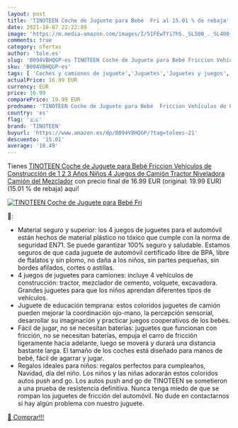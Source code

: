 ```yaml
---
layout: post
title: 'TINOTEEN Coche de Juguete para Bebé  Fri al 15.01 % de rebaja'
date: 2021-10-07 22:22:09
image: 'https://m.media-amazon.com/images/I/51FEwTYi7hS._SL500_._SL400_.jpg'
comments: true
category: ofertas
author: 'tole.es'
slug: 'B094VBHQGP-es TINOTEEN Coche de Juguete para Bebé Friccion Vehículos de...'
sku: 'B094VBHQGP-es'
tags: [ 'Coches y camiones de juguete','Juguetes','Juguetes y juegos','Vehículos de construcción de juguete para niños','Vehículos de juguete para niños','bebé','tinoteen', ]
actualPrice: 16.99 EUR
currency: EUR
price: 16.99
comparePrice: 19.99 EUR
prodname: 'TINOTEEN Coche de Juguete para Bebé  Friccion Vehículos de Construcción de 1 2 3 Años Niños 4 Juegos de Camión Tractor Niveladora  Camión del Mezclador'
country: 'es'
flag: '🇪🇸'
brand: 'TINOTEEN'
buyurl: 'https://www.amazon.es/dp/B094VBHQGP/?tag=tolees-21'
descuento: '15.01'
average: '18.49'
---
```


Tienes [TINOTEEN Coche de Juguete para Bebé  Friccion Vehículos de Construcción de 1 2 3 Años Niños 4 Juegos de Camión Tractor Niveladora  Camión del Mezclador](https://www.amazon.es/dp/B094VBHQGP/?tag=tolees-21) con precio final de  16.99 EUR (original: 19.99 EUR) (15.01 %  de rebaja) aqui!

[![TINOTEEN Coche de Juguete para Bebé  Fri](https://m.media-amazon.com/images/I/51FEwTYi7hS._SL500_._SL400_.jpg)](https://www.amazon.es/dp/B094VBHQGP/?tag=tolees-21)

🔎:

- Material seguro y superior: los 4 juegos de juguetes para el automóvil están hechos de material plástico no tóxico que cumple con la norma de seguridad EN71. Se puede garantizar 100% seguro y saludable. Estamos seguros de que cada juguete de automóvil certificado libre de BPA, libre de ftalatos y sin plomo, no daña a los niños, sin partes pequeñas, sin bordes afilados, cortes o astillas.
- 4 juegos de juguetes para camiones: incluye 4 vehículos de construcción: tractor, mezclador de cemento, volquete, excavadora. Grandes juguetes para que los niños aprendan diferentes tipos de vehículos.
- Juguete de educación temprana: estos coloridos juguetes de camión pueden mejorar la coordinación ojo-mano, la percepción sensorial, desarrollar su imaginación y practicar juegos cooperativos de los bebés.
- Fácil de jugar, no se necesitan baterías: juguetes que funcionan con fricción, no se necesitan baterías, empuja el carro de fricción ligeramente hacia adelante, luego se moverá y durará una distancia bastante larga. El tamaño de los coches está diseñado para manos de bebé, fácil de agarrar y jugar.
- Regalos ideales para niños: regalos perfectos para cumpleaños, Navidad, día del niño. Los niños y las niñas adorarán estos coloridos autos push and go. Los autos push and go de TINOTEEN se sometieron a una prueba de resistencia definitiva. Nunca tenga miedo de que se rompan los juguetes de fricción del automóvil. No dude en contactarnos si hay algún problema con nuestro juguete.

[🛒 Comprar!!!](https://www.amazon.es/dp/B094VBHQGP/?tag=tolees-21)
